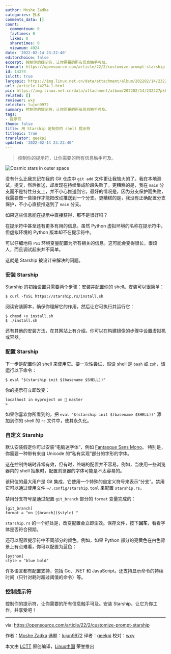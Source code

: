 ```yaml
---
author: Moshe Zadka
categories: 技术
comments_data: []
count:
  commentnum: 0
  favtimes: 0
  likes: 0
  sharetimes: 0
  viewnum: 4924
date: '2022-02-14 23:22:40'
editorchoice: false
excerpt: 控制你的提示符，让你需要的所有信息触手可及。
fromurl: https://opensource.com/article/22/2/customize-prompt-starship
id: 14274
islctt: true
largepic: https://img.linux.net.cn/data/attachment/album/202202/14/232227pkh7bxi1a9asbfd5.jpg
url: /article-14274-1.html
pic: https://img.linux.net.cn/data/attachment/album/202202/14/232227pkh7bxi1a9asbfd5.jpg.thumb.jpg
related: []
reviewer: wxy
selector: lujun9972
summary: 控制你的提示符，让你需要的所有信息触手可及。
tags:
- 提示符
thumb: false
title: 用 Starship 定制你的 shell 提示符
titlepic: true
translator: geekpi
updated: '2022-02-14 23:22:40'
---
```



> 
> 控制你的提示符，让你需要的所有信息触手可及。
> 
> 
> 


![](/data/attachment/album/202202/14/232227pkh7bxi1a9asbfd5.jpg "Cosmic stars in outer space")


没有什么比我忘记在我的 Git 仓库中 `git add` 文件更让我恼火的了。我在本地测试，提交，然后推送，却发现在持续集成阶段失败了。更糟糕的是，我在 `main` 分支而不是特性分支上，并不小心推送到它。最好的情况是，因为分支保护而失败，我需要做一些操作才能把改动推送到一个分支。更糟糕的是，我没有正确配置分支保护，不小心直接推送到了 `main` 分支。


如果这些信息能在提示中直接获得，那不是很好吗？


在提示符中甚至还有更多有用的信息。虽然 Python 虚拟环境的名称在提示符中，但虚拟环境的 Python 版本却不在提示符中。


可以仔细地将 `PS1` 环境变量配置为所有相关的信息。这可能会变得很长，很烦人，而且调试起来并不简单。


这就是 Starship 被设计来解决的问题。


### 安装 Starship


Starship 的初始设置只需要两个步骤：安装并配置你的 shell。安装可以很简单：



```
$ curl -fsSL https://starship.rs/install.sh

```

阅读安装脚本，确保你理解它的作用，然后让它可执行并运行它：



```
$ chmod +x install.sh
$ ./install.sh

```

还有其他的安装方法，在其网站上有介绍。你可以在构建镜像的步骤中设置虚拟机或容器。


### 配置 Starship


下一步是配置你的 shell 来使用它。要一次性尝试，假设 shell 是 `bash` 或 `zsh`，请运行以下命令：



```
$ eval "$(starship init $(basename $SHELL))"

```

你的提示符立即改变：



```
localhost in myproject on  master
>

```

如果你喜欢你所看到的，把 `eval "$(starship init $(basename $SHELL))"` 添加到你的 shell 的 `rc` 文件中，使其永久化。


### 自定义 Starship


默认安装假定你可以安装“电脑迷字体”，例如 [Fantasque Sans Mono](https://github.com/belluzj/fantasque-sans)。 特别是，你需要一种带有来自 Unicode 的“私有实现”部分的字形的字体。


这在控制终端时非常有效，但有时，终端的配置并不容易。例如，当使用一些浏览器内的 shell 抽象时，配置浏览器的字体可能是不太容易的。


该码位的最大用户是 Git 集成，它使用一个特殊的自定义符号来表示“分支”。禁用它可以通过使用文件 `~/.config/starship.toml` 来配置 `starship.rs`。


禁用分支符号是通过配置 `git_branch` 部分的 `format` 变量完成的：



```
[git_branch]
format = "on [$branch]($style) "

```

`starship.rs` 的一个好处是，改变配置会立即生效。保存文件，按下**回车**，看看字体是否符合预期。


还可以配置提示符中不同部分的颜色。例如，如果 Python 部分的亮黄色在白色背景上有点难看，你可以配置为蓝色：



```
[python]
style = "blue bold"

```

许多语言都有配置支持，包括 Go、.NET 和 JavaScript。还支持显示命令的持续时间（只针对耗时超过阈值的命令）等。


### 控制提示符


控制你的提示符，让你需要的所有信息触手可及。安装 Starship，让它为你工作，并享受吧！




---


via: <https://opensource.com/article/22/2/customize-prompt-starship>


作者：[Moshe Zadka](https://opensource.com/users/moshez) 选题：[lujun9972](https://github.com/lujun9972) 译者：[geekpi](https://github.com/geekpi) 校对：[wxy](https://github.com/wxy)


本文由 [LCTT](https://github.com/LCTT/TranslateProject) 原创编译，[Linux中国](https://linux.cn/) 荣誉推出